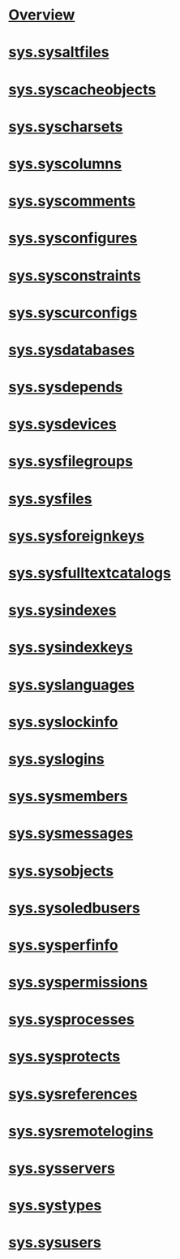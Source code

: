 # [Overview](system-compatibility-views-transact-sql.md)  
# [sys.sysaltfiles](sys-sysaltfiles-transact-sql.md)  
# [sys.syscacheobjects](sys-syscacheobjects-transact-sql.md)  
# [sys.syscharsets](sys-syscharsets-transact-sql.md)  
# [sys.syscolumns](sys-syscolumns-transact-sql.md)  
# [sys.syscomments](sys-syscomments-transact-sql.md)  
# [sys.sysconfigures](sys-sysconfigures-transact-sql.md)  
# [sys.sysconstraints](sys-sysconstraints-transact-sql.md)  
# [sys.syscurconfigs](sys-syscurconfigs-transact-sql.md)  
# [sys.sysdatabases](sys-sysdatabases-transact-sql.md)  
# [sys.sysdepends](sys-sysdepends-transact-sql.md)  
# [sys.sysdevices](sys-sysdevices-transact-sql.md)  
# [sys.sysfilegroups](sys-sysfilegroups-transact-sql.md)  
# [sys.sysfiles](sys-sysfiles-transact-sql.md)  
# [sys.sysforeignkeys](sys-sysforeignkeys-transact-sql.md)  
# [sys.sysfulltextcatalogs](sys-sysfulltextcatalogs-transact-sql.md)  
# [sys.sysindexes](sys-sysindexes-transact-sql.md)  
# [sys.sysindexkeys](sys-sysindexkeys-transact-sql.md)  
# [sys.syslanguages](sys-syslanguages-transact-sql.md)  
# [sys.syslockinfo](sys-syslockinfo-transact-sql.md)  
# [sys.syslogins](sys-syslogins-transact-sql.md)  
# [sys.sysmembers](sys-sysmembers-transact-sql.md)  
# [sys.sysmessages](sys-sysmessages-transact-sql.md)  
# [sys.sysobjects](sys-sysobjects-transact-sql.md)  
# [sys.sysoledbusers](sys-sysoledbusers-transact-sql.md)  
# [sys.sysperfinfo](sys-sysperfinfo-transact-sql.md)  
# [sys.syspermissions](sys-syspermissions-transact-sql.md)  
# [sys.sysprocesses](sys-sysprocesses-transact-sql.md)  
# [sys.sysprotects](sys-sysprotects-transact-sql.md)  
# [sys.sysreferences](sys-sysreferences-transact-sql.md)  
# [sys.sysremotelogins](sys-sysremotelogins-transact-sql.md)  
# [sys.sysservers](sys-sysservers-transact-sql.md)  
# [sys.systypes](sys-systypes-transact-sql.md)  
# [sys.sysusers](sys-sysusers-transact-sql.md)  
